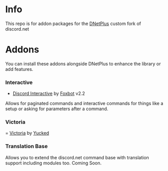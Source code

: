 # Info
This repo is for addon packages for the [DNetPlus](https://github.com/xXBuilderBXx/DNetPlus) custom fork of discord.net

# Addons
You can install these addons alongside DNetPlus to enhance the library or add features.
### Interactive
- [Discord Interactive](https://www.nuget.org/packages/DNetPlus-Interactive) by [Foxbot](https://github.com/foxbot/Discord.Addons.Interactive) v2.2

Allows for paginated commands and interactive commands for things like a setup or asking for parameters after a command.

### Victoria
= [Victoria](https://github.com/Yucked/Victoria) by [Yucked](https://github.com/Yucked)

### Translation Base
Allows you to extend the discord.net command base with translation support including modules too.
Coming Soon.
